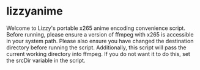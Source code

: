# lizzyanime

Welcome to Lizzy's portable x265 anime encoding convenience script. 
Before running, please ensure a version of ffmpeg with x265 is
accessible in your system path. Please also ensure you have changed the
destination directory before running the script.
Additionally, this script will pass the current working directory
into ffmpeg. If you do not want it to do this, set the srcDir
variable in the script.

